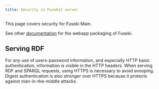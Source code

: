 ```yaml
---
title: Security in Fuseki2 server
---
```

This page covers security for Fuseki Main.

See other [documentation](./fusek0-security.html) for the webapp packaging of Fuseki.

## Serving RDF

For any use of users-password information, and especially HTTP basic
authentication, information is visible in the HTTP headers. When serving RDF and SPARQL requests, using HTTPS is necessary to avoid snooping.
Digest authentication is also stronger over HTTPS
because it protects against man-in-the-middle attacks.